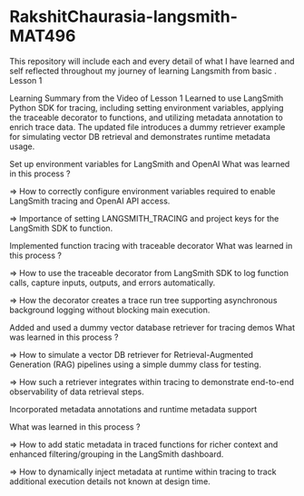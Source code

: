 # RakshitChaurasia-langsmith-MAT496
This repository will include each and every detail of what I have learned and self reflected throughout my journey of learning  Langsmith from basic .
Lesson 1

Learning Summary from the Video of Lesson 1
Learned to use LangSmith Python SDK for tracing, including setting environment variables, applying the traceable decorator to functions, and utilizing metadata annotation to enrich trace data. The updated file introduces a dummy retriever example for simulating vector DB retrieval and demonstrates runtime metadata usage.

Set up environment variables for LangSmith and OpenAI
What was learned in this process ?

=> How to correctly configure environment variables required to enable LangSmith tracing and OpenAI API access.

=> Importance of setting LANGSMITH_TRACING and project keys for the LangSmith SDK to function.

Implemented function tracing with traceable decorator
What was learned in this process ?

=> How to use the traceable decorator from LangSmith SDK to log function calls, capture inputs, outputs, and errors automatically.

=> How the decorator creates a trace run tree supporting asynchronous background logging without blocking main execution.

Added and used a dummy vector database retriever for tracing demos
What was learned in this process ?

=> How to simulate a vector DB retriever for Retrieval-Augmented Generation (RAG) pipelines using a simple dummy class for testing.

=> How such a retriever integrates within tracing to demonstrate end-to-end observability of data retrieval steps.

 Incorporated metadata annotations and runtime metadata support
 
What was learned in this process ?

=> How to add static metadata in traced functions for richer context and enhanced filtering/grouping in the LangSmith dashboard.

=> How to dynamically inject metadata at runtime within tracing to track additional execution details not known at design time.

